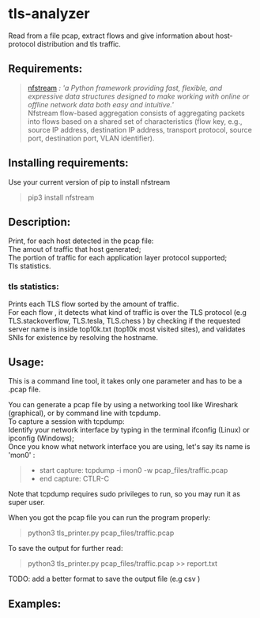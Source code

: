 # tls-analyzer
Read from a file pcap, extract flows and give information about host-protocol distribution and tls traffic.

## Requirements:
  >[nfstream](https://github.com/nfstream/nfstream) *: 'a Python framework providing fast, flexible, and expressive data structures designed to make working with online or offline network data both easy and intuitive.'*  
Nfstream flow-based aggregation consists of aggregating packets into flows based on a shared set of characteristics (flow key, e.g., source IP address, destination IP address, transport protocol, source port, destination port, VLAN identifier).
  
## Installing requirements:  
  Use your current version of pip to install nfstream
  > pip3 install nfstream
  
## Description:
  Print, for each host detected in the pcap file:  
    The amout of traffic that host generated;  
    The portion of traffic for each application layer protocol supported;  
    Tls statistics.
### tls statistics:  
  Prints each TLS flow sorted by the amount of traffic.  
  For each flow , it detects what kind of traffic is over the TLS protocol (e.g TLS.stackoverflow, TLS.tesla, TLS.chess ) by checking if the requested server name is inside top10k.txt (top10k most visited sites), and validates SNIs for existence by resolving the hostname.

## Usage:  
  This is a command line tool, it takes only one parameter and has to be a .pcap file.  
  
  You can generate a pcap file by using a networking tool like Wireshark (graphical), or by command line with tcpdump.  
  To capture a session with tcpdump:  
  Identify your network interface by typing in the terminal ifconfig (Linux) or ipconfig (Windows);  
  Once you know what network interface you are using, let's say its name is 'mon0' :  
  > * start capture:  tcpdump -i mon0 -w pcap_files/traffic.pcap
  > * end capture: CTLR-C  
  
  Note that tcpdump requires sudo privileges to run, so you may run it as super user.

  When you got the pcap file you can run the program properly:
  > python3 tls_printer.py pcap_files/traffic.pcap
  
  To save the output for further read: 
  > python3 tls_printer.py pcap_files/traffic.pcap >> report.txt  
  
  TODO: add a better format to save the output file (e.g csv )
  
## Examples:
  
    
  
  
  
